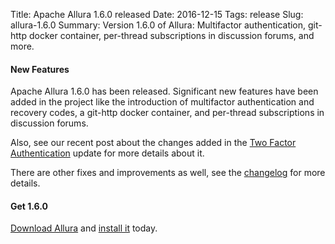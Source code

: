 Title: Apache Allura 1.6.0 released
Date: 2016-12-15
Tags: release
Slug: allura-1.6.0
Summary: Version 1.6.0 of Allura: Multifactor authentication, git-http docker container,  per-thread subscriptions in discussion forums, and more.

#### New Features

Apache Allura 1.6.0 has been released. Significant new features have been added in the project like the introduction of multifactor authentication and recovery codes, a git-http docker container, and per-thread subscriptions in discussion forums. 

Also, see our recent post about the changes added in the [Two Factor Authentication]({filename}/2016-allura-2fa.md) update for more details about it.

There are other fixes and improvements as well, see the [changelog](https://forge-allura.apache.org/p/allura/git/ci/rel/1.6.0/~/tree/CHANGES) for more details.

#### Get 1.6.0

[Download Allura](http://www.apache.org/dyn/closer.cgi/allura/) and [install it](https://forge-allura.apache.org/docs/getting_started/installation.html) today.
